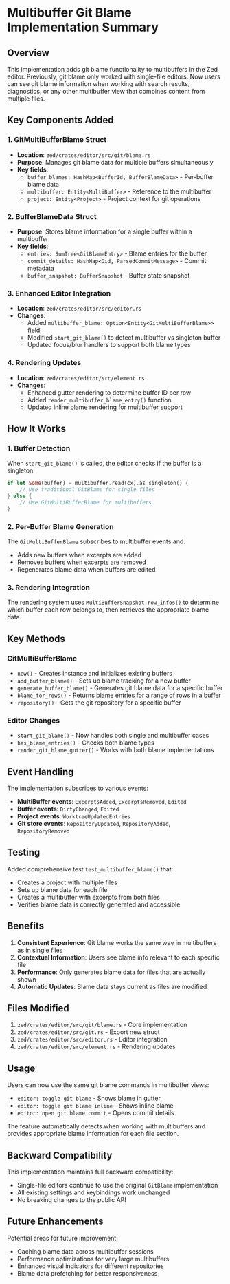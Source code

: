 # Multibuffer Git Blame Implementation Summary

## Overview

This implementation adds git blame functionality to multibuffers in the Zed editor. Previously, git blame only worked with single-file editors. Now users can see git blame information when working with search results, diagnostics, or any other multibuffer view that combines content from multiple files.

## Key Components Added

### 1. GitMultiBufferBlame Struct
- **Location**: `zed/crates/editor/src/git/blame.rs`
- **Purpose**: Manages git blame data for multiple buffers simultaneously
- **Key fields**:
  - `buffer_blames: HashMap<BufferId, BufferBlameData>` - Per-buffer blame data
  - `multibuffer: Entity<MultiBuffer>` - Reference to the multibuffer
  - `project: Entity<Project>` - Project context for git operations

### 2. BufferBlameData Struct
- **Purpose**: Stores blame information for a single buffer within a multibuffer
- **Key fields**:
  - `entries: SumTree<GitBlameEntry>` - Blame entries for the buffer
  - `commit_details: HashMap<Oid, ParsedCommitMessage>` - Commit metadata
  - `buffer_snapshot: BufferSnapshot` - Buffer state snapshot

### 3. Enhanced Editor Integration
- **Location**: `zed/crates/editor/src/editor.rs`
- **Changes**:
  - Added `multibuffer_blame: Option<Entity<GitMultiBufferBlame>>` field
  - Modified `start_git_blame()` to detect multibuffer vs singleton buffer
  - Updated focus/blur handlers to support both blame types

### 4. Rendering Updates
- **Location**: `zed/crates/editor/src/element.rs`
- **Changes**:
  - Enhanced gutter rendering to determine buffer ID per row
  - Added `render_multibuffer_blame_entry()` function
  - Updated inline blame rendering for multibuffer support

## How It Works

### 1. Buffer Detection
When `start_git_blame()` is called, the editor checks if the buffer is a singleton:
```rust
if let Some(buffer) = multibuffer.read(cx).as_singleton() {
    // Use traditional GitBlame for single files
} else {
    // Use GitMultiBufferBlame for multibuffers
}
```

### 2. Per-Buffer Blame Generation
The `GitMultiBufferBlame` subscribes to multibuffer events and:
- Adds new buffers when excerpts are added
- Removes buffers when excerpts are removed
- Regenerates blame data when buffers are edited

### 3. Rendering Integration
The rendering system uses `MultiBufferSnapshot.row_infos()` to determine which buffer each row belongs to, then retrieves the appropriate blame data.

## Key Methods

### GitMultiBufferBlame
- `new()` - Creates instance and initializes existing buffers
- `add_buffer_blame()` - Sets up blame tracking for a new buffer
- `generate_buffer_blame()` - Generates git blame data for a specific buffer
- `blame_for_rows()` - Returns blame entries for a range of rows in a buffer
- `repository()` - Gets the git repository for a specific buffer

### Editor Changes
- `start_git_blame()` - Now handles both single and multibuffer cases
- `has_blame_entries()` - Checks both blame types
- `render_git_blame_gutter()` - Works with both blame implementations

## Event Handling

The implementation subscribes to various events:
- **MultiBuffer events**: `ExcerptsAdded`, `ExcerptsRemoved`, `Edited`
- **Buffer events**: `DirtyChanged`, `Edited`
- **Project events**: `WorktreeUpdatedEntries`
- **Git store events**: `RepositoryUpdated`, `RepositoryAdded`, `RepositoryRemoved`

## Testing

Added comprehensive test `test_multibuffer_blame()` that:
- Creates a project with multiple files
- Sets up blame data for each file
- Creates a multibuffer with excerpts from both files
- Verifies blame data is correctly generated and accessible

## Benefits

1. **Consistent Experience**: Git blame works the same way in multibuffers as in single files
2. **Contextual Information**: Users see blame info relevant to each specific file
3. **Performance**: Only generates blame data for files that are actually shown
4. **Automatic Updates**: Blame data stays current as files are modified

## Files Modified

1. `zed/crates/editor/src/git/blame.rs` - Core implementation
2. `zed/crates/editor/src/git.rs` - Export new struct
3. `zed/crates/editor/src/editor.rs` - Editor integration
4. `zed/crates/editor/src/element.rs` - Rendering updates

## Usage

Users can now use the same git blame commands in multibuffer views:
- `editor: toggle git blame` - Shows blame in gutter
- `editor: toggle git blame inline` - Shows inline blame
- `editor: open git blame commit` - Opens commit details

The feature automatically detects when working with multibuffers and provides appropriate blame information for each file section.

## Backward Compatibility

This implementation maintains full backward compatibility:
- Single-file editors continue to use the original `GitBlame` implementation
- All existing settings and keybindings work unchanged
- No breaking changes to the public API

## Future Enhancements

Potential areas for future improvement:
- Caching blame data across multibuffer sessions
- Performance optimizations for very large multibuffers
- Enhanced visual indicators for different repositories
- Blame data prefetching for better responsiveness